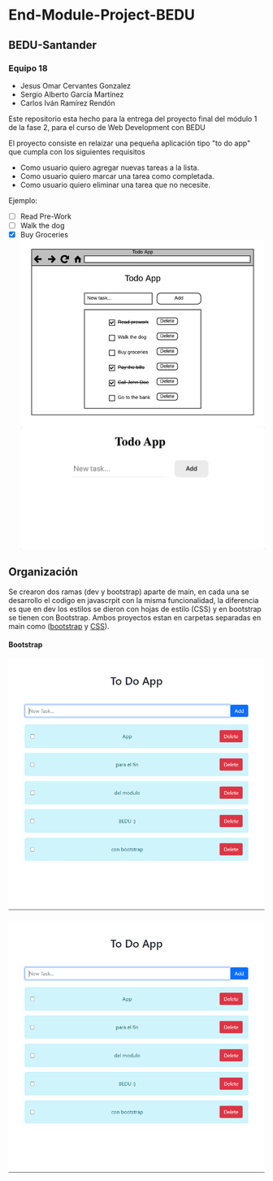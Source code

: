# End-Module-Project-BEDU
## BEDU-Santander
### Equipo 18
- Jesus Omar Cervantes Gonzalez
- Sergio Alberto García Martínez
- Carlos Iván Ramírez Rendón


Este repositorio esta hecho para la entrega del proyecto final del módulo 1 de la fase 2, para el curso de Web Development con BEDU

El proyecto consiste en relaizar una pequeña aplicación tipo "to do app" que cumpla con los siguientes requisitos 

- Como usuario quiero agregar nuevas tareas a la lista.
- Como usuario quiero marcar una tarea como completada.
- Como usuario quiero eliminar una tarea que no necesite.

Ejemplo:

- [ ] Read Pre-Work
- [ ] Walk the dog
- [x] Buy Groceries
![Screenshot](/img/mockup.png)
![Screenshot](/img/unnamed.gif)

## Organización

Se crearon dos ramas (dev y bootstrap) aparte de main, en cada una se desarrollo el codigo en javascrpit con la misma funcionalidad, la diferencia es que en dev los estilos se dieron con hojas de estilo (CSS) y en bootstrap se tienen con Bootstrap. Ambos proyectos estan en carpetas separadas en main como ([bootstrap](./bootstrap) y [CSS](./withcss)).

#### Bootstrap
![Screenshot](/img/app-bootstrap.png)

####
![Screenshot](/img/app-bootstrap.png)






